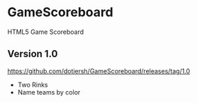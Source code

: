 # GameScoreboard
HTML5 Game Scoreboard

## Version 1.0
https://github.com/dotjersh/GameScoreboard/releases/tag/1.0

- Two Rinks
- Name teams by color
